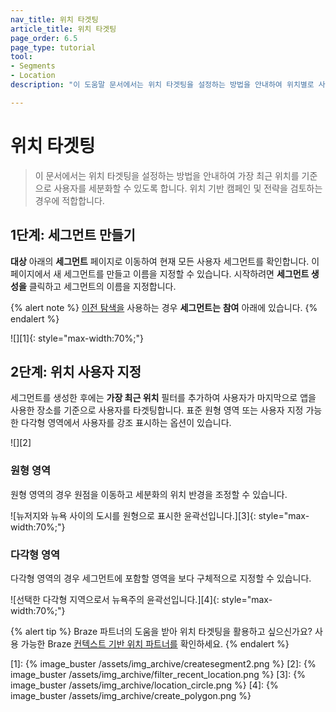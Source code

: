 ```yaml
---
nav_title: 위치 타겟팅
article_title: 위치 타겟팅
page_order: 6.5
page_type: tutorial
tool: 
- Segments
- Location
description: "이 도움말 문서에서는 위치 타겟팅을 설정하는 방법을 안내하여 위치별로 사용자를 세분화할 수 있도록 합니다."

---
```


# 위치 타겟팅

> 이 문서에서는 위치 타겟팅을 설정하는 방법을 안내하여 가장 최근 위치를 기준으로 사용자를 세분화할 수 있도록 합니다. 위치 기반 캠페인 및 전략을 검토하는 경우에 적합합니다.

## 1단계: 세그먼트 만들기

**대상** 아래의 **세그먼트** 페이지로 이동하여 현재 모든 사용자 세그먼트를 확인합니다. 이 페이지에서 새 세그먼트를 만들고 이름을 지정할 수 있습니다. 시작하려면 **세그먼트 생성을** 클릭하고 세그먼트의 이름을 지정합니다.

{% alert note %}
[이전 탐색을]({{site.baseurl}}/navigation) 사용하는 경우 **세그먼트는** **참여** 아래에 있습니다.
{% endalert %}

![][1]{: style="max-width:70%;"}

## 2단계: 위치 사용자 지정

세그먼트를 생성한 후에는 **가장 최근 위치** 필터를 추가하여 사용자가 마지막으로 앱을 사용한 장소를 기준으로 사용자를 타겟팅합니다. 표준 원형 영역 또는 사용자 지정 가능한 다각형 영역에서 사용자를 강조 표시하는 옵션이 있습니다.

![][2]

### 원형 영역

원형 영역의 경우 원점을 이동하고 세분화의 위치 반경을 조정할 수 있습니다.

![뉴저지와 뉴욕 사이의 도시를 원형으로 표시한 윤곽선입니다.][3]{: style="max-width:70%;"}

### 다각형 영역

다각형 영역의 경우 세그먼트에 포함할 영역을 보다 구체적으로 지정할 수 있습니다.

![선택한 다각형 지역으로서 뉴욕주의 윤곽선입니다.][4]{: style="max-width:70%;"}

{% alert tip %}
Braze 파트너의 도움을 받아 위치 타겟팅을 활용하고 싶으신가요? 사용 가능한 Braze [컨텍스트 기반 위치 파트너를]({{site.baseurl}}/partners/message_personalization/location/) 확인하세요.
{% endalert %}

[1]: {% image_buster /assets/img_archive/createsegment2.png %}
[2]: {% image_buster /assets/img_archive/filter_recent_location.png %}
[3]: {% image_buster /assets/img_archive/location_circle.png %}
[4]: {% image_buster /assets/img_archive/create_polygon.png %}
